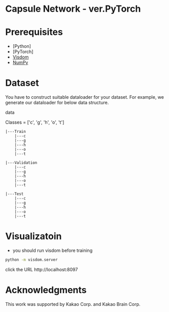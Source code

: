 
# Capsule Network - ver.PyTorch

# Prerequisites

- [Python]
- [PyTorch]
- [Visdom](https://github.com/facebookresearch/visdom)
- [NumPy](http://www.numpy.org/)

# Dataset

You have to construct suitable dataloader for your dataset. For example, we generate our dataloader for below data structure.

data

Classes = ['c', 'g', 'h', 'o', 't']

    |---Train
        |---c        
        |---g
        |---h
		|---o
		|---t
        
    |---Validation
        |---c        
        |---g
        |---h
		|---o
		|---t
		
    |---Test
        |---c        
        |---g
        |---h
		|---o
		|---t



# Visualizatoin

-  you should run visdom before training
```bash
python -m visdom.server
```
click the URL http://localhost:8097

    
# Acknowledgments

This work was supported by Kakao Corp. and Kakao Brain Corp.